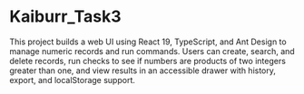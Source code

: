# Kaiburr_Task3
This project builds a web UI using React 19, TypeScript, and Ant Design to manage numeric records and run commands. Users can create, search, and delete records, run checks to see if numbers are products of two integers greater than one, and view results in an accessible drawer with history, export, and localStorage support.
